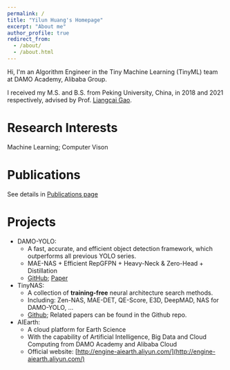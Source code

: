```yaml
---
permalink: /
title: "Yilun Huang's Homepage"
excerpt: "About me"
author_profile: true
redirect_from: 
  - /about/
  - /about.html
---
```


Hi, I'm an Algorithm Engineer in the Tiny Machine Learning (TinyML) team at DAMO Academy, Alibaba Group.

I received my M.S. and B.S. from Peking University, China, in 2018 and 2021 respectively, advised by Prof. [Liangcai Gao](https://www.icst.pku.edu.cn/xztd/xztd_01/1222616.htm).

Research Interests
======
Machine Learning; Computer Vison

Publications
======
See details in [Publications page](/publications)

Projects
======
* DAMO-YOLO:
  * A fast, accurate, and efficient object detection framework, which outperforms all previous YOLO series.
  * MAE-NAS + Efficient RepGFPN + Heavy-Neck & Zero-Head + Distillation
  * [GitHub](https://github.com/tinyvision/DAMO-YOLO); [Paper](https://arxiv.org/abs/2211.15444)
* TinyNAS:
  * A collection of **training-free** neural architecture search methods.
  * Including: Zen-NAS, MAE-DET, QE-Score, E3D, DeepMAD, NAS for DAMO-YOLO, ...
  * [Github](https://github.com/alibaba/lightweight-neural-architecture-search); Related papers can be found in the Github repo.
* AIEarth:
  * A cloud platform for Earth Science
  * With the capability of Artificial Intelligence, Big Data and Cloud Computing from DAMO Academy and Alibaba Cloud
  * Official website: [http://engine-aiearth.aliyun.com/](http://engine-aiearth.aliyun.com/)
